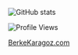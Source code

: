 ![GitHub stats](https://github-readme-stats.vercel.app/api?username=BerkeKaragoz&show_icons=true&count_private=true&title_color=fff&icon_color=79ff97&text_color=f2f2f2&bg_color=0e1220&hide_border=false&include_all_commits=false)
 

<!-- ![Top Langs](https://github-readme-stats.vercel.app/api/top-langs/?username=BerkeKaragoz&layout=compact&count_private=true&title_color=fff&icon_color=79ff97&text_color=f2f2f2&bg_color=0e1220&hide_border=false&count_private=true)] -->

![Profile Views](https://komarev.com/ghpvc/?username=BerkeKaragoz&color=brightgreen&label=Profile+Views+(But+Not+Really))

[BerkeKaragoz.com](https://berkekaragoz.com)
